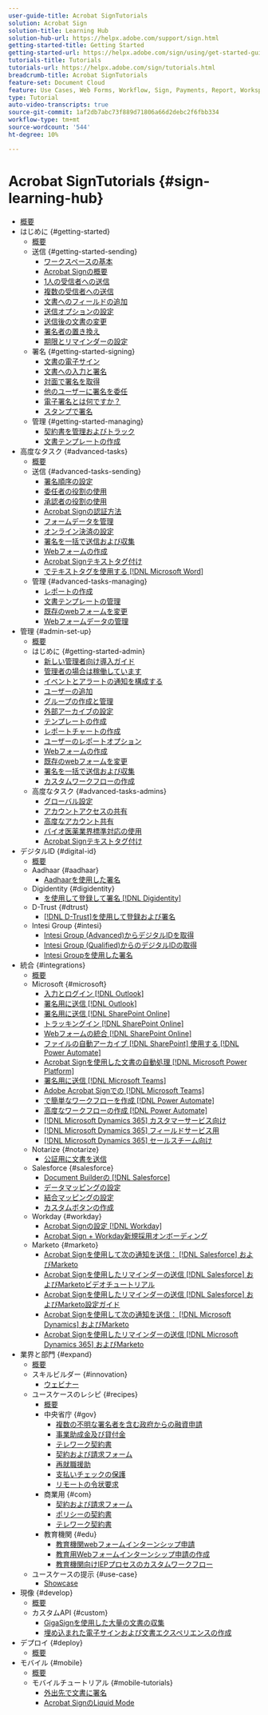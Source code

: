 ```yaml
---
user-guide-title: Acrobat SignTutorials
solution: Acrobat Sign
solution-title: Learning Hub
solution-hub-url: https://helpx.adobe.com/support/sign.html
getting-started-title: Getting Started
getting-started-url: https://helpx.adobe.com/sign/using/get-started-guide.html
tutorials-title: Tutorials
tutorials-url: https://helpx.adobe.com/sign/tutorials.html
breadcrumb-title: Acrobat SignTutorials
feature-set: Document Cloud
feature: Use Cases, Web Forms, Workflow, Sign, Payments, Report, Workspace, Deadline, Administration, Digital ID, Form, Integrations, Mobile, Skill Builder
type: Tutorial
auto-video-transcripts: true
source-git-commit: 1af2db7abc73f889d71806a66d2debc2f6fbb334
workflow-type: tm+mt
source-wordcount: '544'
ht-degree: 10%

---
```



# Acrobat SignTutorials {#sign-learning-hub}

+ [概要](overview.md)
+ はじめに {#getting-started}
   + [概要](sign-beginner-tutorials/beginner-users-overview.md)
   + 送信 {#getting-started-sending}
      + [ワークスペースの基本](sign-beginner-tutorials/quick-tour.md)
      + [Acrobat Signの概要](sign-beginner-tutorials/new-sender.md)
      + [1人の受信者への送信](sign-beginner-tutorials/send-to-single-recipient.md)
      + [複数の受信者への送信](sign-beginner-tutorials/send-to-multiple-recipients.md)
      + [文書へのフィールドの追加](sign-beginner-tutorials/adding-fields.md)
      + [送信オプションの設定](sign-beginner-tutorials/sending-options.md)
      + [送信後の文書の変更](sign-beginner-tutorials/modify-in-flight.md)
      + [署名者の置き換え](sign-beginner-tutorials/replace-signer.md)
      + [期限とリマインダーの設定](sign-beginner-tutorials/set-deadlines-reminders.md)
   + 署名 {#getting-started-signing}
      + [文書の電子サイン](sign-beginner-tutorials/electronically-sign-a-document.md)
      + [文書への入力と署名](sign-beginner-tutorials/fill-and-sign.md)
      + [対面で署名を取得](sign-beginner-tutorials/sign-in-person.md)
      + [他のユーザーに署名を委任](sign-beginner-tutorials/delegate-signing.md)
      + [電子署名とは何ですか？](sign-beginner-tutorials/sign-with-a-digital-signature.md)
      + [スタンプで署名](sign-beginner-tutorials/sign-with-a-stamp.md)
   + 管理 {#getting-started-managing}
      + [契約書を管理およびトラック](sign-beginner-tutorials/manage-and-track.md)
      + [文書テンプレートの作成](https://experienceleague.adobe.com/docs/document-cloud-learn/sign-learning-hub/admin-set-up/getting-started-admin/create-a-template.html)
+ 高度なタスク {#advanced-tasks}
   + [概要](sign-advanced-users/advanced-users-overview.md)
   + 送信 {#advanced-tasks-sending}
      + [署名順序の設定](sign-advanced-users/setting-up-routing.md)
      + [委任者の役割の使用](sign-advanced-users/delegate-signature.md)
      + [承認者の役割の使用](sign-advanced-users/add-an-approver.md)
      + [Acrobat Signの認証方法](sign-advanced-users/authentication-methods.md)
      + [フォームデータを管理](sign-advanced-users/manage-form-data.md)
      + [オンライン決済の設定](sign-advanced-users/set-up-online-payments.md)
      + [署名を一括で送信および収集](https://experienceleague.adobe.com/docs/document-cloud-learn/sign-learning-hub/admin-set-up/getting-started-admin/megasign.html)
      + [Webフォームの作成](https://experienceleague.adobe.com/docs/document-cloud-learn/sign-learning-hub/admin-set-up/getting-started-admin/webform.html)
      + [Acrobat Signテキストタグ付け](https://experienceleague.adobe.com/docs/document-cloud-learn/sign-learning-hub/admin-set-up/advanced-tasks-admins/adobe-sign-text-tagging.html)
      + [でテキストタグを使用する [!DNL Microsoft Word]](sign-advanced-users/text-tagging-word.md)
   + 管理 {#advanced-tasks-managing}
      + [レポートの作成](sign-advanced-users/creating-a-report.md)
      + [文書テンプレートの管理](sign-advanced-users/edit-a-template.md)
      + [既存のwebフォームを変更](sign-advanced-users/modify-webform.md)
      + [Webフォームデータの管理](sign-advanced-users/manage-webform-data.md)
+ 管理 {#admin-set-up}
   + [概要](admin/intro-admin-overview.md)
   + はじめに {#getting-started-admin}
      + [新しい管理者向け導入ガイド](admin/get-started-admin.md)
      + [管理者の場合は稼働しています](admin/up-and-running-admin.md)
      + [イベントとアラートの通知を構成する](admin/set-up-shared-events-and-alert.md)
      + [ユーザーの追加](admin/add-users-to-your-account.md)
      + [グループの作成と管理](admin/create-and-manage-groups.md)
      + [外部アーカイブの設定](admin/set-up-your-external-archive.md)
      + [テンプレートの作成](sign-advanced-users/create-a-template.md)
      + [レポートチャートの作成](admin/create-a-report.md)
      + [ユーザーのレポートオプション](admin/report-options.md)
      + [Webフォームの作成](sign-advanced-users/webform.md)
      + [既存のwebフォームを変更](https://experienceleague.adobe.com/docs/document-cloud-learn/sign-learning-hub/advanced-tasks/advanced-tasks-managing/modify-webform.html)
      + [署名を一括で送信および収集](sign-advanced-users/megasign.md)
      + [カスタムワークフローの作成](admin/building-a-custom-workflow.md)
   + 高度なタスク {#advanced-tasks-admins}
      + [グローバル設定](admin/learn-about-global-settings.md)
      + [アカウントアクセスの共有](admin/share-account-access.md)
      + [高度なアカウント共有](admin/advanced-account-sharing.md)
      + [バイオ医薬業界標準対応の使用](admin/use-bio-pharma-settings.md)
      + [Acrobat Signテキストタグ付け](sign-advanced-users/adobe-sign-text-tagging.md)
+ デジタルID {#digital-id}
   + [概要](digitalid/digitalid-overview.md)
   + Aadhaar {#aadhaar}
      + [Aadhaarを使用した署名](digitalid/aadhaar-sign.md)
   + Digidentity {#digidentity}
      + [を使用して登録して署名 [!DNL Digidentity]](digitalid/digidentity-sign.md)
   + D-Trust {#dtrust}
      + [[!DNL D-Trust]を使用して登録および署名](digitalid/d-trust.md)
   + Intesi Group {#intesi}
      + [Intesi Group (Advanced)からデジタルIDを取得](digitalid/intesi-advanced.md)
      + [Intesi Group (Qualified)からのデジタルIDの取得](digitalid/intesi-qualified.md)
      + [Intesi Groupを使用した署名](digitalid/intesi-sign.md)
+ 統合 {#integrations}
   + [概要](integrations/integrations-overview.md)
   + Microsoft {#microsoft}
      + [入力とログイン [!DNL Outlook]](integrations/fill-and-sign-doc-microsoft-outlook.md)
      + [署名用に送信 [!DNL Outlook]](integrations/send-for-signature-with-outlook.md)
      + [署名用に送信 [!DNL SharePoint Online]](integrations/send-for-signature-with-sharepoint-online.md)
      + [トラッキングイン [!DNL SharePoint Online]](integrations/track-an-agreement-with-sharepoint-online.md)
      + [Webフォームの統合 [!DNL SharePoint Online]](integrations/integrate-web-form-sharepoint-online.md)
      + [ファイルの自動アーカイブ [!DNL SharePoint] 使用する [!DNL Power Automate]](integrations/auto-archive-sharepoint-power-automate.md)
      + [Acrobat Signを使用した文書の自動処理 [!DNL Microsoft Power Platform]](integrations/documentautomation.md)
      + [署名用に送信 [!DNL Microsoft Teams]](integrations/adobe-sign-teams-mortgage.md)
      + [Adobe Acrobat Signでの [!DNL Microsoft Teams]](integrations/live-sign-microsoft-teams.md)
      + [で簡単なワークフローを作成 [!DNL Power Automate]](integrations/simple-workflow-power-automate.md)
      + [高度なワークフローの作成 [!DNL Power Automate]](integrations/advanced-workflow-power-automate.md)
      + [[!DNL Microsoft Dynamics 365] カスタマーサービス向け](integrations/dynamics-customer-service.md)
      + [[!DNL Microsoft Dynamics 365] フィールドサービス用](integrations/dynamics-field-service.md)
      + [[!DNL Microsoft Dynamics 365] セールスチーム向け](integrations/dynamics-sales.md)
   + Notarize {#notarize}
      + [公証用に文書を送信](integrations/send-document-notarize.md)
   + Salesforce {#salesforce}
      + [Document Builderの [!DNL Salesforce]](integrations/create-an-agreement-template.md)
      + [データマッピングの設定](integrations/set-up-data-mapping.md)
      + [結合マッピングの設定](integrations/set-up-merging-map.md)
      + [カスタムボタンの作成](integrations/create-a-custom-button.md)
   + Workday {#workday}
      + [Acrobat Signの設定 [!DNL Workday]](integrations/workday.md)
      + [Acrobat Sign + Workday新規採用オンボーディング](integrations/acrobat-sign-workday-onboarding.md)
   + Marketo {#marketo}
      + [Acrobat Signを使用して次の通知を送信： [!DNL Salesforce] およびMarketo](integrations/marketo-salesforce-sms.md)
      + [Acrobat Signを使用したリマインダーの送信 [!DNL Salesforce] およびMarketoビデオチュートリアル](integrations/marketo-salesforce-reminder-video.md)
      + [Acrobat Signを使用したリマインダーの送信 [!DNL Salesforce] およびMarketo設定ガイド](integrations/marketo-salesforce-reminder.md)
      + [Acrobat Signを使用して次の通知を送信： [!DNL Microsoft Dynamics] およびMarketo](integrations/marketo-dynamics-sms.md)
      + [Acrobat Signを使用したリマインダーの送信 [!DNL Microsoft Dynamics 365] およびMarketo](integrations/marketo-dynamics-reminder.md)
+ 業界と部門 {#expand}
   + [概要](sign-usecase/expand-inspire-overview.md)
   + スキルビルダー {#innovation}
      + [ウェビナー](sign-usecase/innovation-series.md)
   + ユースケースのレシピ {#recipes}
      + [概要](sign-usecase/recipes.md)
      + 中央省庁 {#gov}
         + [複数の不明な署名者を含む政府からの融資申請](sign-usecase/webform-multiple-signers.md)
         + [事業助成金及び貸付金](sign-usecase/usecasegovgrants.md)
         + [テレワーク契約書](sign-usecase/usecasegovtelework.md)
         + [契約および請求フォーム](sign-usecase/usecasegovcontracts.md)
         + [再就職援助](sign-usecase/usecasegovreemployment.md)
         + [支払いチェックの保護](sign-usecase/usecasegovpaycheck.md)
         + [リモートの令状要求](sign-usecase/usecasegovremote.md)
      + 商業用 {#com}
         + [契約および請求フォーム](sign-usecase/usecasecomcontracts.md)
         + [ポリシーの契約書](sign-usecase/usecasecompolicy.md)
         + [テレワーク契約書](sign-usecase/usecasecomtelework.md)
      + 教育機関 {#edu}
         + [教育機関webフォームインターンシップ申請](sign-usecase/usecase-edu-intern.md)
         + [教育用Webフォームインターンシップ申請の作成](sign-usecase/usecase-edu-intern-create.md)
         + [教育機関向けIEPプロセスのカスタムワークフロー](sign-usecase/usecase-edu-iep.md)
   + ユースケースの提示 {#use-case}
      + [Showcase](sign-usecase/use-case-showcase.md)
+ 現像 {#develop}
   + [概要](develop/develop-overview.md)
   + カスタムAPI {#custom}
      + [GigaSignを使用した大量の文書の収集](develop/gigasign.md)
      + [埋め込まれた電子サインおよび文書エクスペリエンスの作成](develop/embeddedesignature.md)
+ デプロイ {#deploy}
   + [概要](deploy-overview.md)
+ モバイル {#mobile}
   + [概要](mobile/mobile-overview.md)
   + モバイルチュートリアル {#mobile-tutorials}
      + [外出先で文書に署名](mobile/sign-mobile.md)
      + [Acrobat SignのLiquid Mode](mobile/liquidmode.md)

